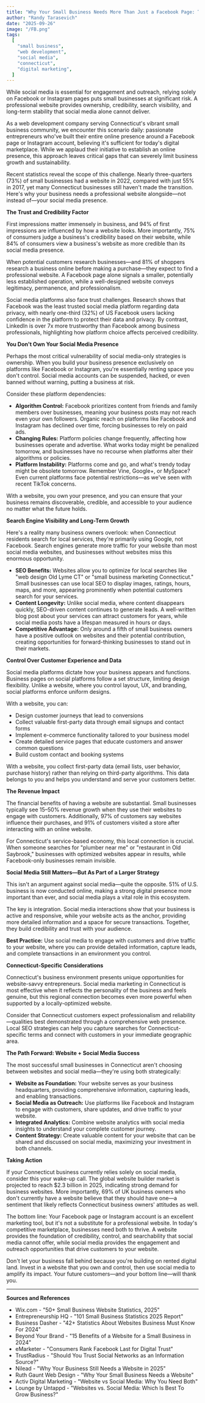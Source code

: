 ```yaml
---
title: "Why Your Small Business Needs More Than Just a Facebook Page: The Critical Case for a Professional Website"
author: "Randy Tarasevich"
date: "2025-09-26"
image: "/FB.png"
tags:
  [
    "small business",
    "web development",
    "social media",
    "connecticut",
    "digital marketing",
  ]
---
```


While social media is essential for engagement and outreach, relying solely on Facebook or Instagram pages puts small businesses at significant risk. A professional website provides ownership, credibility, search visibility, and long-term stability that social media alone cannot deliver.

As a web development company serving Connecticut's vibrant small business community, we encounter this scenario daily: passionate entrepreneurs who've built their entire online presence around a Facebook page or Instagram account, believing it's sufficient for today's digital marketplace. While we applaud their initiative to establish an online presence, this approach leaves critical gaps that can severely limit business growth and sustainability.

Recent statistics reveal the scope of this challenge. Nearly three-quarters (73%) of small businesses had a website in 2022, compared with just 55% in 2017, yet many Connecticut businesses still haven't made the transition. Here's why your business needs a professional website alongside—not instead of—your social media presence.

**The Trust and Credibility Factor**

First impressions matter immensely in business, and 94% of first impressions are influenced by how a website looks. More importantly, 75% of consumers judge a business's credibility based on their website, while 84% of consumers view a business's website as more credible than its social media presence.

When potential customers research businesses—and 81% of shoppers research a business online before making a purchase—they expect to find a professional website. A Facebook page alone signals a smaller, potentially less established operation, while a well-designed website conveys legitimacy, permanence, and professionalism.

Social media platforms also face trust challenges. Research shows that Facebook was the least trusted social media platform regarding data privacy, with nearly one-third (32%) of US Facebook users lacking confidence in the platform to protect their data and privacy. By contrast, LinkedIn is over 7x more trustworthy than Facebook among business professionals, highlighting how platform choice affects perceived credibility.

**You Don't Own Your Social Media Presence**

Perhaps the most critical vulnerability of social media-only strategies is ownership. When you build your business presence exclusively on platforms like Facebook or Instagram, you're essentially renting space you don't control. Social media accounts can be suspended, hacked, or even banned without warning, putting a business at risk.

Consider these platform dependencies:

- **Algorithm Control:** Facebook prioritizes content from friends and family members over businesses, meaning your business posts may not reach even your own followers. Organic reach on platforms like Facebook and Instagram has declined over time, forcing businesses to rely on paid ads.
- **Changing Rules:** Platform policies change frequently, affecting how businesses operate and advertise. What works today might be penalized tomorrow, and businesses have no recourse when platforms alter their algorithms or policies.
- **Platform Instability:** Platforms come and go, and what's trendy today might be obsolete tomorrow. Remember Vine, Google+, or MySpace? Even current platforms face potential restrictions—as we've seen with recent TikTok concerns.

With a website, you own your presence, and you can ensure that your business remains discoverable, credible, and accessible to your audience no matter what the future holds.

**Search Engine Visibility and Long-Term Growth**

Here's a reality many business owners overlook: when Connecticut residents search for local services, they're primarily using Google, not Facebook. Search engines generate more traffic for your website than most social media websites, and businesses without websites miss this enormous opportunity.

- **SEO Benefits:** Websites allow you to optimize for local searches like "web design Old Lyme CT" or "small business marketing Connecticut." Small businesses can use local SEO to display images, ratings, hours, maps, and more, appearing prominently when potential customers search for your services.
- **Content Longevity:** Unlike social media, where content disappears quickly, SEO-driven content continues to generate leads. A well-written blog post about your services can attract customers for years, while social media posts have a lifespan measured in hours or days.
- **Competitive Advantage:** Only around a fifth of small business owners have a positive outlook on websites and their potential contribution, creating opportunities for forward-thinking businesses to stand out in their markets.

**Control Over Customer Experience and Data**

Social media platforms dictate how your business appears and functions. Business pages on social platforms follow a set structure, limiting design flexibility. Unlike a website, where you control layout, UX, and branding, social platforms enforce uniform designs.

With a website, you can:

- Design customer journeys that lead to conversions
- Collect valuable first-party data through email signups and contact forms
- Implement e-commerce functionality tailored to your business model
- Create detailed service pages that educate customers and answer common questions
- Build custom contact and booking systems

With a website, you collect first-party data (email lists, user behavior, purchase history) rather than relying on third-party algorithms. This data belongs to you and helps you understand and serve your customers better.

**The Revenue Impact**

The financial benefits of having a website are substantial. Small businesses typically see 15–50% revenue growth when they use their websites to engage with customers. Additionally, 97% of customers say websites influence their purchases, and 91% of customers visited a store after interacting with an online website.

For Connecticut's service-based economy, this local connection is crucial. When someone searches for "plumber near me" or "restaurant in Old Saybrook," businesses with optimized websites appear in results, while Facebook-only businesses remain invisible.

**Social Media Still Matters—But As Part of a Larger Strategy**

This isn't an argument against social media—quite the opposite. 51% of U.S. business is now conducted online, making a strong digital presence more important than ever, and social media plays a vital role in this ecosystem.

The key is integration. Social media interactions show that your business is active and responsive, while your website acts as the anchor, providing more detailed information and a space for secure transactions. Together, they build credibility and trust with your audience.

**Best Practice:** Use social media to engage with customers and drive traffic to your website, where you can provide detailed information, capture leads, and complete transactions in an environment you control.

**Connecticut-Specific Considerations**

Connecticut's business environment presents unique opportunities for website-savvy entrepreneurs. Social media marketing in Connecticut is most effective when it reflects the personality of the business and feels genuine, but this regional connection becomes even more powerful when supported by a locally-optimized website.

Consider that Connecticut customers expect professionalism and reliability—qualities best demonstrated through a comprehensive web presence. Local SEO strategies can help you capture searches for Connecticut-specific terms and connect with customers in your immediate geographic area.

**The Path Forward: Website + Social Media Success**

The most successful small businesses in Connecticut aren't choosing between websites and social media—they're using both strategically:

- **Website as Foundation:** Your website serves as your business headquarters, providing comprehensive information, capturing leads, and enabling transactions.
- **Social Media as Outreach:** Use platforms like Facebook and Instagram to engage with customers, share updates, and drive traffic to your website.
- **Integrated Analytics:** Combine website analytics with social media insights to understand your complete customer journey.
- **Content Strategy:** Create valuable content for your website that can be shared and discussed on social media, maximizing your investment in both channels.

**Taking Action**

If your Connecticut business currently relies solely on social media, consider this your wake-up call. The global website builder market is projected to reach $2.3 billion in 2025, indicating strong demand for business websites. More importantly, 69% of UK business owners who don't currently have a website believe that they should have one—a sentiment that likely reflects Connecticut business owners' attitudes as well.

The bottom line: Your Facebook page or Instagram account is an excellent marketing tool, but it's not a substitute for a professional website. In today's competitive marketplace, businesses need both to thrive. A website provides the foundation of credibility, control, and searchability that social media cannot offer, while social media provides the engagement and outreach opportunities that drive customers to your website.

Don't let your business fall behind because you're building on rented digital land. Invest in a website that you own and control, then use social media to amplify its impact. Your future customers—and your bottom line—will thank you.

---

**Sources and References**

- Wix.com - "50+ Small Business Website Statistics, 2025"
- Entrepreneurship HQ - "101 Small Business Statistics 2025 Report"
- Business Dasher - "42+ Statistics About Websites Business Must Know For 2024"
- Beyond Your Brand - "15 Benefits of a Website for a Small Business in 2024"
- eMarketer - "Consumers Rank Facebook Last for Digital Trust"
- TrustRadius - "Should You Trust Social Networks as an Information Source?"
- Nilead - "Why Your Business Still Needs a Website in 2025"
- Ruth Gaunt Web Design - "Why Your Small Business Needs a Website"
- Activ Digital Marketing - "Website vs Social Media: Why You Need Both"
- Lounge by Untappd - "Websites vs. Social Media: Which Is Best To Grow Business?"
